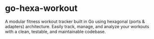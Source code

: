 # go-hexa-workout
A modular fitness workout tracker built in Go using hexagonal (ports & adapters) architecture. Easily track, manage, and analyze your workouts with a clean, testable, and maintainable codebase.
